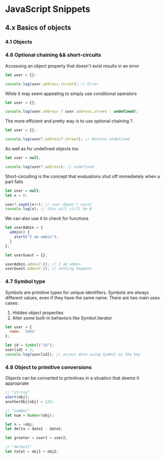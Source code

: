 # JavaScript Snippets

## 4.x Basics of objects

### 4.1 Objects

### 4.6 Optional chaining && short-circuits

Accessing an object property that doesn't exist results in an error
```javascript
let user = {};

console.log(user.address.street); // Error
```
While it may seem appealing to simply use conditional operators
```javascript
let user = {};

console.log(user.address ? user.address.street : undefined);
```
The more efficient and pretty way is to use optional chaining ?.
```javascript
let user = {};

console.log(user?.address?.street); // Returns undefined
```
As well as for undefined objects too
```javascript
let user = null;

console.log(user?.address); // undefined
```
Short-circuiting is the concept that evaluations shut off immedietely when a part fails
```javascript
let user = null;
let x = 0;

user?.sayHi(x++); // user doesn't exist
console.log(x); // this will still be 0
```
We can also use it to check for functions
```javascript
let userAdmin = {
  admin() {
    alert("I am admin");
  }
};

let userGuest = {};

userAdmin.admin?.(); // I am admin
userGuest.admin?.(); // nothing happens
```
### 4.7 Symbol type

Symbols are primitive types for unique identifiers. Symbols are always different
values, even if they have the same name. There are two main uses cases:
1. Hidden object properties
2. Alter some built-in behaviors like Symbol.iterator
```javascript
let user = {
  name: 'John'
};

let id = Symbol("id");
user[id] = 1;
console.log(user[id]); // access data using Symbol as the key
```

### 4.8 Object to primitive conversions

Objects can be converted to primitives in a situation that deems it appropriate
```javascript
// "string"
alert(obj);
anotherObj[obj] = 123;

// "number"
let num = Number(obj);

let n = +obj;
let delta = date1 - date2;

let greater = user1 > user2;

// "default"
let total = obj1 + obj2;
```
